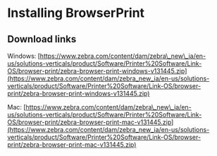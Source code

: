 # Installing BrowserPrint

## Download links <a href="#download-links-0" id="download-links-0"></a>

Windows: [https://www.zebra.com/content/dam/zebra\_new\_ia/en-us/solutions-verticals/product/Software/Printer%20Software/Link-OS/browser-print/zebra-browser-print-windows-v131445.zip](https://www.zebra.com/content/dam/zebra_new_ia/en-us/solutions-verticals/product/Software/Printer%20Software/Link-OS/browser-print/zebra-browser-print-windows-v131445.zip)

Mac: [https://www.zebra.com/content/dam/zebra\_new\_ia/en-us/solutions-verticals/product/Software/Printer%20Software/Link-OS/browser-print/zebra-browser-print-mac-v131445.zip](https://www.zebra.com/content/dam/zebra_new_ia/en-us/solutions-verticals/product/Software/Printer%20Software/Link-OS/browser-print/zebra-browser-print-mac-v131445.zip)
